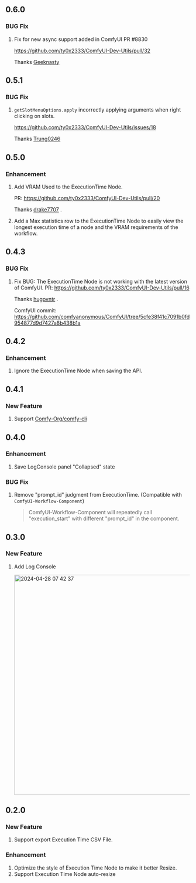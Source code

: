 0.6.0
---

### BUG Fix

1. Fix for new async support added in ComfyUI PR #8830

   https://github.com/ty0x2333/ComfyUI-Dev-Utils/pull/32

   Thanks [Geeknasty](https://github.com/Geeknasty)

0.5.1
---

### BUG Fix

1. `getSlotMenuOptions.apply` incorrectly applying arguments when right clicking on slots.

   https://github.com/ty0x2333/ComfyUI-Dev-Utils/issues/18

   Thanks [Trung0246](https://github.com/Trung0246)

0.5.0
---

### Enhancement

1. Add VRAM Used to the ExecutionTime Node.

   PR: https://github.com/ty0x2333/ComfyUI-Dev-Utils/pull/20

   Thanks [drake7707](https://github.com/drake7707) .

2. Add a Max statistics row to the ExecutionTime Node to easily view the longest execution time of a node and the VRAM
   requirements of the workflow.

0.4.3
---

### BUG Fix

1. Fix BUG: The ExecutionTime Node is not working with the latest version of ComfyUI.
   PR: https://github.com/ty0x2333/ComfyUI-Dev-Utils/pull/16

   Thanks [hugovntr](https://github.com/hugovntr) .

   ComfyUI commit: https://github.com/comfyanonymous/ComfyUI/tree/5cfe38f41c7091b0fd954877d9d7427a8b438b1a

0.4.2
---

### Enhancement

1. Ignore the ExecutionTime Node when saving the API.

0.4.1
---

### New Feature

1. Support [Comfy-Org/comfy-cli](https://github.com/Comfy-Org/comfy-cli)

0.4.0
---

### Enhancement

1. Save LogConsole panel "Collapsed" state

### BUG Fix

1. Remove "prompt_id" judgment from ExecutionTime. (Compatible with `ComfyUI-Workflow-Component`)

   > ComfyUI-Workflow-Component will repeatedly call "execution_start"
   with different "prompt_id" in the component.

0.3.0
---

### New Feature

1. Add Log Console

   <img width="600" alt="2024-04-28 07 42 37" src="https://github.com/ty0x2333/ComfyUI-Dev-Utils/assets/7489176/5b44f45c-9fda-4478-a047-b61576ec03dd">

0.2.0
---

### New Feature

1. Support export Execution Time CSV File.

### Enhancement

1. Optimize the style of Execution Time Node to make it better Resize.
2. Support Execution Time Node auto-resize
